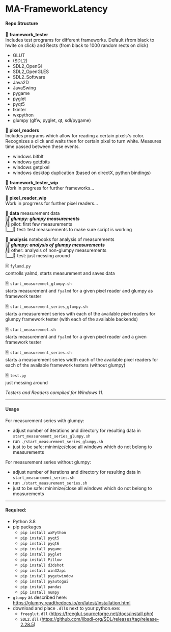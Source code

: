 # MA-FrameworkLatency


#### Repo Structure

📁 **framework_tester**
<br>Includes test programs for different frameworks. Default (from black to hwite on click) and Rects (from black to 1000 random rects on click)
- GLUT
- (SDL2)
- SDL2_OpenGl
- SDL2_OpenGLES
- SDL2_Software
- Java2D
- JavaSwing
- pygame
- pyglet
- pyqt5
- tkinter
- wxpython
- glumpy (glfw, pyglet, qt, sdl/pygame)

📁 **pixel_readers**
<br>Includes programs which allow for reading a certain pixels's color. Recognizes a click and waits then for certain pixel to turn white. Measures time passed between these events.
- windows bitblt
- windows getdbits
- windows getpixel
- windows desktop duplication (based on directX, python bindings)

📁 **framework_tester_wip**
<br>Work in progress for further frameworks...

📁 **pixel_reader_wip**
<br>Work in progrress for further pixel readers...

📁 **data** measurement data
<br>|___📁 glumpy: glumpy measurements
<br>|___📁 pilot: first few measurements
<br>|___📁 test: test measurements to make sure script is working

📁 **analysis** notebooks for analysis of measurements
<br>|___📁 glumpy: analysis of glumpy measurements
<br>|___📁 other: analysis of non-glumpy measurements
<br>|___📁 test: just messing around

🗎 `fylamd.py`
<br>controlls yalmd, starts measurement and saves data

🗎 `start_measuremnet_glumpy.sh`
<br>starts measurement and `fyalmd` for a given pixel reader and glumpy as framework tester

🗎 `start_measurement_series_glumpy.sh`
<br>starts a measurement series with each of the available pixel readers for glumpy framework tester (with each of the available backends)

🗎 `start_measuremnet.sh`
<br>starts measurement and `fyalmd` for a given pixel reader and a given framework tester

🗎 `start_measurement_series.sh`
<br>starts a measurement series width each of the available pixel readers for each of the available framework testers (without glumpy)

🗎 `test.py`
<br>just messing around


*Testers and Readers compiled for Windows 11.*

---
#### Usage
For measurement series with glumpy:
- adjust number of iterations and directory for resulting data in `start_measurement_series_glumpy.sh`
- run `./start_measurement_series_glumpy.sh`
- just to be safe: minimize/close all windows which do not belong to measurements

For measurement series without glumpy:
- adjust number of iterations and directory for resulting data in `start_measurement_series.sh`
- run `./start_measurement_series.sh`
- just to be safe: minimize/close all windows which do not belong to measurements
---

#### Required:
- Python 3.8
- pip packages
    - `pip install wxPython`
    - `pip install pyqt5`
    - `pip install pyqt6`
    - `pip install pygame`
    - `pip install pyglet`
    - `pip install Pillow`
    - `pip install d3dshot`
    - `pip install win32api`
    - `pip install pygetwindow`
    - `pip install pyautogui`
    - `pip install pandas`
    - `pip install numpy`
- `glumpy` as described here: https://glumpy.readthedocs.io/en/latest/installation.html
- download and place `.dll`s next to your python.exe:
    - `freeglut.dll` (https://freeglut.sourceforge.net/docs/install.php)
    - `SDL2.dll` (https://github.com/libsdl-org/SDL/releases/tag/release-2.28.5)






